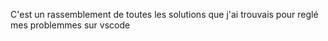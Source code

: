 C'est un rassemblement de toutes les solutions que j'ai trouvais pour reglé mes problemmes sur vscode 
